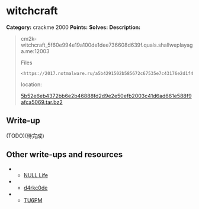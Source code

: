 # witchcraft

**Category:** crackme 2000
**Points:** 
**Solves:** 
**Description:**

> cm2k-witchcraft_5f60e994e19a100de1dee736608d639f.quals.shallweplayaga.me:12003
>
> Files
>
>     <https://2017.notmalware.ru/a5b4291502b585672c67535e7c43176e2d1f45df/5b52e6eb4372bb6e2b46888fd2d9e2e50efb2003c41d6ad661e588f9afca5069.tar.bz2>
>
> location:
>
> [5b52e6eb4372bb6e2b46888fd2d9e2e50efb2003c41d6ad661e588f9afca5069.tar.bz2](5b52e6eb4372bb6e2b46888fd2d9e2e50efb2003c41d6ad661e588f9afca5069.tar.bz2)

## Write-up

(TODO)(待完成)

## Other write-ups and resources
* * [NULL Life](https://github.com/sinfocol/ctfs/tree/master/writeups/2017/defcon-qualifiers/crackme-2000)
* * [d4rkc0de](https://ctftime.org/writeup/6624)
* * [TU6PM](https://giocher.com/words/2017/05/01/defcon-ctf-quals-writeups.html#witchcraft)

